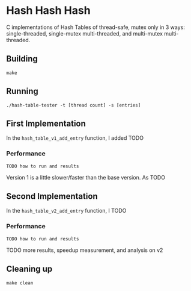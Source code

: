 # Hash Hash Hash
C implementations of Hash Tables of thread-safe, mutex only in 3 ways: single-threaded, single-mutex multi-threaded, and multi-mutex multi-threaded.

## Building
```shell
make
```

## Running
```shell
./hash-table-tester -t [thread count] -s [entries]
```

## First Implementation
In the `hash_table_v1_add_entry` function, I added TODO

### Performance
```shell
TODO how to run and results
```
Version 1 is a little slower/faster than the base version. As TODO

## Second Implementation
In the `hash_table_v2_add_entry` function, I TODO

### Performance
```shell
TODO how to run and results
```

TODO more results, speedup measurement, and analysis on v2

## Cleaning up
```shell
make clean
```